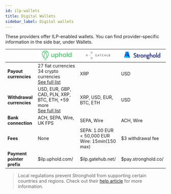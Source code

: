 ```yaml
---
id: ilp-wallets
title: Digital Wallets
sidebar_label: Digital wallets
---
```


These providers offer ILP-enabled wallets. You can find provider-specific information in the side bar, under Wallets.

| | <center><img src="./assets/uphold.svg"></center> | <center><img src="./assets/gatehub.png"></center> | <center><img src="./assets/stronghold.png"></center> |
|-----|-----|-----|-----|
| **Payout currencies** | 27 fiat currencies <br> 34 crypto currencies <br> [See full list](https://uphold.com/en/transparency) | XRP | USD |
| **Withdrawal currencies** | USD, EUR, GBP, CAD, PLN, XRP, BTC, ETH, +59 more <br> [See full list](https://uphold.com/en/transparency) | XRP, USD, EUR, BTC, ETH | USD |
| **Bank connection** | ACH, SEPA, Wire, UK FPS | SEPA, Wire | ACH, Wire |
| **Fees** | None | SEPA: 1.00 EUR < 50,000 EUR<br>Wire: $15 min ($150 max) | $3 withdrawal fee |
| **Payment pointer prefix** | $ilp.uphold.com/ | $ilp.gatehub.net/	| $pay.stronghold.co/	|

> Local regulations prevent Stronghold from supporting certain countries and regions. Check out their [help article](https://happiness.stronghold.co/hc/en-us/articles/360026140812-Countries-and-regions-supported-by-Stronghold) for more information.
